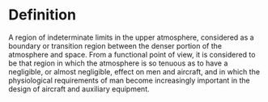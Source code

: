 # Definition

A region of indeterminate limits in the upper atmosphere, considered as
a boundary or transition region between the denser portion of the
atmosphere and space. From a functional point of view, it is considered
to be that region in which the atmosphere is so tenuous as to have a
negligible, or almost negligible, effect on men and aircraft, and in
which the physiological requirements of man become increasingly
important in the design of aircraft and auxiliary equipment.
